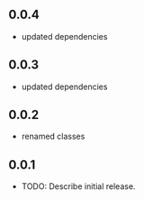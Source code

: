 ## 0.0.4

* updated dependencies

## 0.0.3

* updated dependencies 

## 0.0.2

* renamed classes

## 0.0.1

* TODO: Describe initial release.
